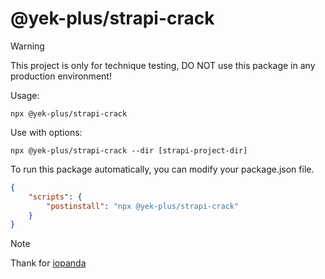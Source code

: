 # @yek-plus/strapi-crack

> [!WARNING]
> This project is only for technique testing, DO NOT use this package in any production environment!

Usage:
``` shell
npx @yek-plus/strapi-crack
```

Use with options:
``` shell
npx @yek-plus/strapi-crack --dir [strapi-project-dir]
```

To run this package automatically, you can modify your package.json file.

``` json
{
    "scripts": {
        "postinstall": "npx @yek-plus/strapi-crack"
    }
}
```

> [!NOTE]
> Thank for [iopanda](github.com/iopanda)
